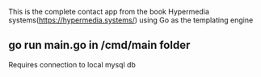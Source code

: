 This is the complete contact app from the book Hypermedia systems(https://hypermedia.systems/) 
using Go as the templating engine 

## go run main.go in /cmd/main folder
Requires connection to local mysql db
